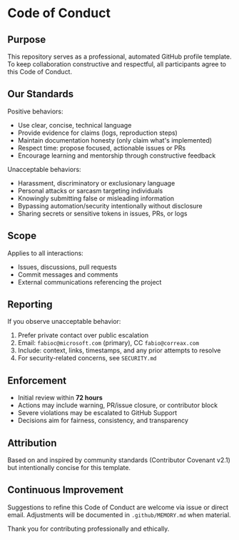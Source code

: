 # Code of Conduct

## Purpose
This repository serves as a professional, automated GitHub profile template. To keep collaboration constructive and respectful, all participants agree to this Code of Conduct.

## Our Standards
Positive behaviors:
- Use clear, concise, technical language
- Provide evidence for claims (logs, reproduction steps)
- Maintain documentation honesty (only claim what's implemented)
- Respect time: propose focused, actionable issues or PRs
- Encourage learning and mentorship through constructive feedback

Unacceptable behaviors:
- Harassment, discriminatory or exclusionary language
- Personal attacks or sarcasm targeting individuals
- Knowingly submitting false or misleading information
- Bypassing automation/security intentionally without disclosure
- Sharing secrets or sensitive tokens in issues, PRs, or logs

## Scope
Applies to all interactions:
- Issues, discussions, pull requests
- Commit messages and comments
- External communications referencing the project

## Reporting
If you observe unacceptable behavior:
1. Prefer private contact over public escalation
2. Email: `fabioc@microsoft.com` (primary), CC `fabio@correax.com`
3. Include: context, links, timestamps, and any prior attempts to resolve
4. For security-related concerns, see `SECURITY.md`

## Enforcement
- Initial review within **72 hours**
- Actions may include warning, PR/issue closure, or contributor block
- Severe violations may be escalated to GitHub Support
- Decisions aim for fairness, consistency, and transparency

## Attribution
Based on and inspired by community standards (Contributor Covenant v2.1) but intentionally concise for this template.

## Continuous Improvement
Suggestions to refine this Code of Conduct are welcome via issue or direct email. Adjustments will be documented in `.github/MEMORY.md` when material.

Thank you for contributing professionally and ethically.
